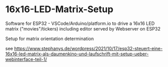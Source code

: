 # 16x16-LED-Matrix-Setup
Software for ESP32 - VSCode/Arduino/platform.io to drive a 16x16 LED matrix ("movies"/tickers) including editor served by Webserver on ESP32

Setup for matrix orientation determination

see https://www.stephanys.de/wordpress/2021/10/17/esp32-steuert-eine-16x16-led-matrix-als-daumenkino-und-laufschrift-mit-setup-ueber-webinterface-teil-1/
